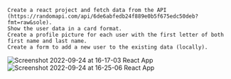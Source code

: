     Create a react project and fetch data from the API (https://randomapi.com/api/6de6abfedb24f889e0b5f675edc50deb?fmt=raw&sole).
    Show the user data in a card format.
    Create a profile picture for each user with the first letter of both first name and last name.
    Create a form to add a new user to the existing data (locally). 
    
![Screenshot 2022-09-24 at 16-17-03 React App](https://user-images.githubusercontent.com/59435156/192094021-20da4d75-1528-44b0-8e57-76602ba1f8a0.png)
![Screenshot 2022-09-24 at 16-25-06 React App](https://user-images.githubusercontent.com/59435156/192094066-7376c8e6-99da-4618-994c-69c1df1ef70a.png)
